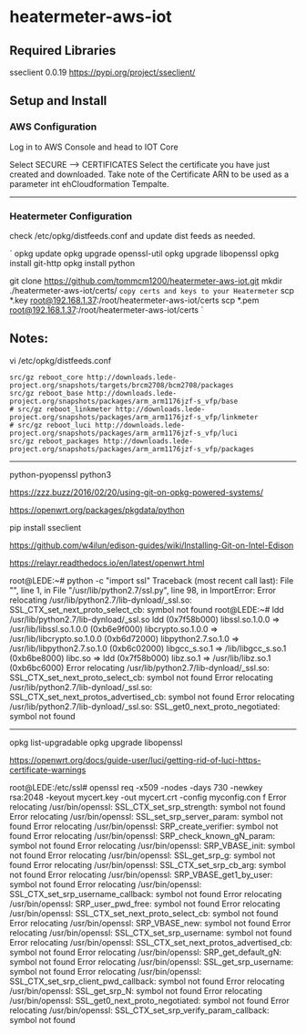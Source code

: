# heatermeter-aws-iot

## Required Libraries
sseclient 0.0.19
https://pypi.org/project/sseclient/





## Setup and Install


### AWS Configuration
Log in to AWS Console and head to IOT Core

Select SECURE --> CERTIFICATES
Select the certificate you have just created and downloaded.
Take note of the Certificate ARN to be used as a parameter int ehCloudformation Tempalte.

-----
### Heatermeter Configuration
check /etc/opkg/distfeeds.conf and update dist feeds as needed.

`
opkg update
opkg upgrade openssl-util
opkg upgrade libopenssl
opkg install git-http
opkg install python

git clone https://github.com/tommcm1200/heatermeter-aws-iot.git
mkdir ./heatermeter-aws-iot/certs/
`
copy certs and keys to your Heatermeter
`
scp *.key root@192.168.1.37:/root/heatermeter-aws-iot/certs
scp *.pem root@192.168.1.37:/root/heatermeter-aws-iot/certs
`

## Notes:
vi /etc/opkg/distfeeds.conf
```
src/gz reboot_core http://downloads.lede-project.org/snapshots/targets/brcm2708/bcm2708/packages
src/gz reboot_base http://downloads.lede-project.org/snapshots/packages/arm_arm1176jzf-s_vfp/base
# src/gz reboot_linkmeter http://downloads.lede-project.org/snapshots/packages/arm_arm1176jzf-s_vfp/linkmeter
# src/gz reboot_luci http://downloads.lede-project.org/snapshots/packages/arm_arm1176jzf-s_vfp/luci
src/gz reboot_packages http://downloads.lede-project.org/snapshots/packages/arm_arm1176jzf-s_vfp/packages
```


-----
python-pyopenssl
python3


https://zzz.buzz/2016/02/20/using-git-on-opkg-powered-systems/ 


https://openwrt.org/packages/pkgdata/python

pip install sseclient

https://github.com/w4ilun/edison-guides/wiki/Installing-Git-on-Intel-Edison

https://relayr.readthedocs.io/en/latest/openwrt.html


root@LEDE:~# python -c "import ssl"
Traceback (most recent call last):
  File "<string>", line 1, in <module>
  File "/usr/lib/python2.7/ssl.py", line 98, in <module>
ImportError: Error relocating /usr/lib/python2.7/lib-dynload/_ssl.so: SSL_CTX_set_next_proto_select_cb: symbol not found
root@LEDE:~# ldd /usr/lib/python2.7/lib-dynload/_ssl.so
	ldd (0x7f58b000)
	libssl.so.1.0.0 => /usr/lib/libssl.so.1.0.0 (0xb6e9f000)
	libcrypto.so.1.0.0 => /usr/lib/libcrypto.so.1.0.0 (0xb6d72000)
	libpython2.7.so.1.0 => /usr/lib/libpython2.7.so.1.0 (0xb6c02000)
	libgcc_s.so.1 => /lib/libgcc_s.so.1 (0xb6be8000)
	libc.so => ldd (0x7f58b000)
	libz.so.1 => /usr/lib/libz.so.1 (0xb6bc6000)
Error relocating /usr/lib/python2.7/lib-dynload/_ssl.so: SSL_CTX_set_next_proto_select_cb: symbol not found
Error relocating /usr/lib/python2.7/lib-dynload/_ssl.so: SSL_CTX_set_next_protos_advertised_cb: symbol not found
Error relocating /usr/lib/python2.7/lib-dynload/_ssl.so: SSL_get0_next_proto_negotiated: symbol not found

-----

opkg list-upgradable
opkg upgrade libopenssl

https://openwrt.org/docs/guide-user/luci/getting-rid-of-luci-https-certificate-warnings

root@LEDE:/etc/ssl# openssl req -x509 -nodes -days 730 -newkey rsa:2048 -keyout mycert.key -out mycert.crt -config myconfig.con
f
Error relocating /usr/bin/openssl: SSL_CTX_set_srp_strength: symbol not found
Error relocating /usr/bin/openssl: SSL_set_srp_server_param: symbol not found
Error relocating /usr/bin/openssl: SRP_create_verifier: symbol not found
Error relocating /usr/bin/openssl: SRP_check_known_gN_param: symbol not found
Error relocating /usr/bin/openssl: SRP_VBASE_init: symbol not found
Error relocating /usr/bin/openssl: SSL_get_srp_g: symbol not found
Error relocating /usr/bin/openssl: SSL_CTX_set_srp_cb_arg: symbol not found
Error relocating /usr/bin/openssl: SRP_VBASE_get1_by_user: symbol not found
Error relocating /usr/bin/openssl: SSL_CTX_set_srp_username_callback: symbol not found
Error relocating /usr/bin/openssl: SRP_user_pwd_free: symbol not found
Error relocating /usr/bin/openssl: SSL_CTX_set_next_proto_select_cb: symbol not found
Error relocating /usr/bin/openssl: SRP_VBASE_new: symbol not found
Error relocating /usr/bin/openssl: SSL_CTX_set_srp_username: symbol not found
Error relocating /usr/bin/openssl: SSL_CTX_set_next_protos_advertised_cb: symbol not found
Error relocating /usr/bin/openssl: SRP_get_default_gN: symbol not found
Error relocating /usr/bin/openssl: SSL_get_srp_username: symbol not found
Error relocating /usr/bin/openssl: SSL_CTX_set_srp_client_pwd_callback: symbol not found
Error relocating /usr/bin/openssl: SSL_get_srp_N: symbol not found
Error relocating /usr/bin/openssl: SSL_get0_next_proto_negotiated: symbol not found
Error relocating /usr/bin/openssl: SSL_CTX_set_srp_verify_param_callback: symbol not found

